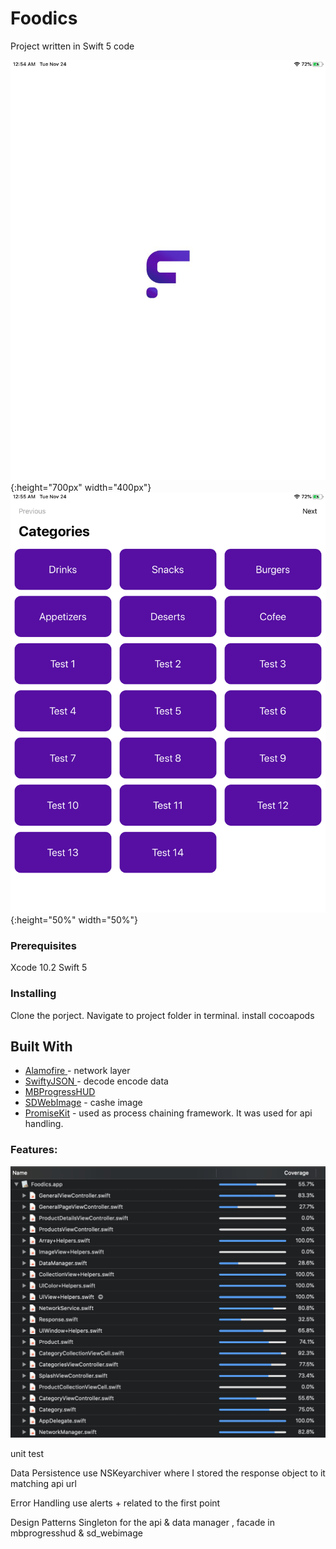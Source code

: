 # Foodics

Project written in Swift 5 code 

![](splach.png){:height="700px" width="400px"}
![](screenone.png){:height="50%" width="50%"}



### Prerequisites

Xcode 10.2
Swift 5


### Installing

Clone the porject.
Navigate to project folder in terminal.
install cocoapods

## Built With

* [Alamofire ]() - network layer
* [SwiftyJSON ]() - decode encode data
* [MBProgressHUD]() 
* [SDWebImage]() - cashe image
* [PromiseKit]() - used  as process chaining framework. It was used for api handling.

### Features:
![](unittest.png)

unit test 

Data Persistence use NSKeyarchiver where I stored the response object to it matching api url

Error Handling use alerts + related to the first point

Design Patterns  Singleton for the api & data manager , facade in mbprogresshud & sd_webimage
